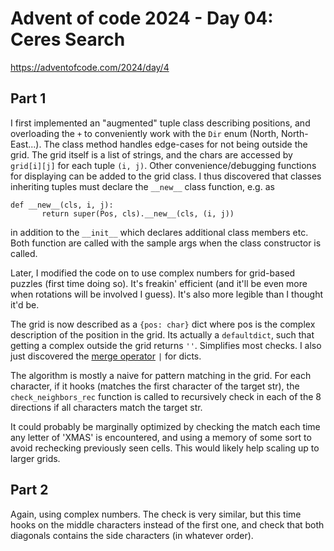 # Advent of code 2024 - Day 04: Ceres Search

https://adventofcode.com/2024/day/4

## Part 1

I first implemented an "augmented" tuple class describing positions, and overloading the `+` to conveniently work with the `Dir` enum (North, North-East...).
The class method handles edge-cases for not being outside the grid.
The grid itself is a list of strings, and the chars are accessed by `grid[i][j]` for each tuple `(i, j)`. Other convenience/debugging functions for displaying can be added to the grid class.
I thus discovered that classes inheriting tuples must declare the `__new__` class function, e.g. as
```
def __new__(cls, i, j):
       return super(Pos, cls).__new__(cls, (i, j))
```
in addition to the `__init__` which declares additional class members etc. Both function are called with the sample args when the class constructor is called.

Later, I modified the code on to use complex numbers for grid-based puzzles (first time doing so). It's freakin' efficient (and it'll be even more when rotations will be involved I guess).
It's also more legible than I thought it'd be.

The grid is now described as a `{pos: char}` dict where pos is the complex description of the position in the grid.
Its actually a `defaultdict`, such that getting a complex outside the grid returns `''`. Simplifies most checks.
I also just discovered the [merge operator](https://peps.python.org/pep-0584/) `|` for dicts.

The algorithm is mostly a naive for pattern matching in the grid.
For each character, if it hooks (matches the first character of the target str), the `check_neighbors_rec` function is called to recursively check in each of the 8 directions if all characters match the target str.

It could probably be marginally optimized by checking the match each time any letter of 'XMAS' is encountered, and using a memory of some sort to avoid rechecking previously seen cells.
This would likely help scaling up to larger grids.

## Part 2

Again, using complex numbers.
The check is very similar, but this time hooks on the middle characters instead of the first one, and check that both diagonals contains the side characters (in whatever order).
